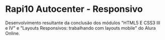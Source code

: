 # Rapi10 Autocenter - Responsivo
Desenvolvimento resultante da conclusão dos módulos "HTML5 E CSS3 III e IV" e "Layouts Responsivos: trabalhando com layouts mobile" do Alura Online.
